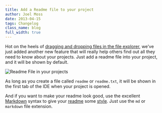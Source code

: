 ```yaml
---
title: Add a Readme file to your project
author: Joel Moss
date: 2013-04-15
tags: Changelog
class_name: blog
full_width: true
---
```


Hot on the heels of [dragging and dropping files in the file explorer](/blog/2013/04/drag-and-drop-in-the-file-explorer), we've just added another new feature that will really help others find out all they need to know about your projects. Just add a readme file into your project, and it will be shown by default.

![Readme File in your projects](/img/blog/readme.png)

As long as you create a file called `readme` or `readme.txt`, it will be shown in the first tab of the IDE when your project is opened.

And if you want to make your readme look good, use the excellent [Markdown](http://daringfireball.net/projects/markdown/) syntax to give your [readme](https://codio.com/joelmoss/Log/tree/Log/README.md) some [style](https://codio.com/joelmoss/Log). Just use the `md` or `markdown` file extension.